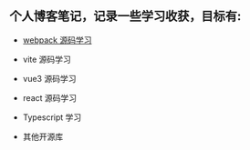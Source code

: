## 个人博客笔记，记录一些学习收获，目标有:

- [webpack 源码学习](./webpack/index.md)

- vite 源码学习

- vue3 源码学习

- react 源码学习

- Typescript 学习

- 其他开源库
